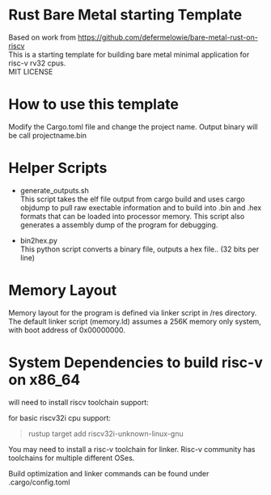 # Rust Bare Metal starting Template
Based on work from https://github.com/defermelowie/bare-metal-rust-on-riscv    
This is a starting template for building bare metal minimal application for risc-v rv32 cpus.    
MIT LICENSE

# How to use this template
Modify the Cargo.toml file and change the project name.
Output binary will be call projectname.bin

# Helper Scripts
* generate_outputs.sh    
This script takes the elf file output from cargo build and uses cargo objdump to pull raw exectable information and to build into .bin and .hex formats that can be loaded into processor memory.
This script also generates a assembly dump of the program for debugging.

* bin2hex.py    
This python script converts a binary file, outputs a hex file.. (32 bits per line)

# Memory Layout
Memory layout for the program is defined via linker script in /res directory.
The default linker script (memory.ld) assumes a 256K memory only system, with boot address of 0x00000000.

# System Dependencies to build risc-v on x86_64 
will need to install riscv toolchain support:    

for basic riscv32i cpu support:
> rustup target add riscv32i-unknown-linux-gnu

You may need to install a risc-v toolchain for linker. 
Risc-v community has toolchains for multiple different OSes.

Build optimization and linker commands can be found under .cargo/config.toml

